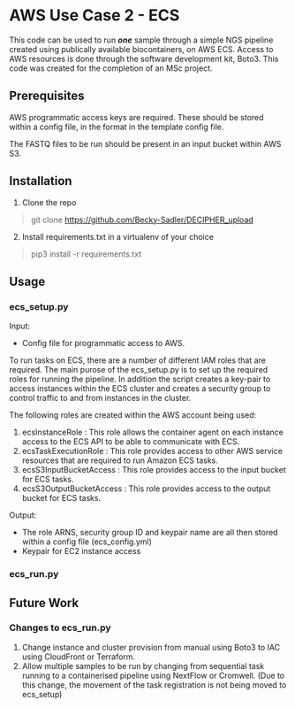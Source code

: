 # AWS Use Case 2 - ECS 

This code can be used to run ***one*** sample through a simple NGS pipeline created using publically available biocontainers, on AWS ECS. Access to AWS resources is done through the software development kit, Boto3. This code was created for the completion of an MSc project. 

## Prerequisites 

AWS programmatic access keys are required. These should be stored within a config file, in the format in the template config file. 

The FASTQ files to be run should be present in an input bucket within AWS S3. 


## Installation

1. Clone the repo
> git clone https://github.com/Becky-Sadler/DECIPHER_upload

2. Install requirements.txt in a virtualenv of your choice
> pip3 install -r requirements.txt

## Usage

### ecs_setup.py

Input: 
- Config file for programmatic access to AWS. 

To run tasks on ECS, there are a number of different IAM roles that are required. The main purose of the ecs_setup.py is to set up the required roles for running the pipeline. In addition the script creates a key-pair to access instances within the ECS cluster and creates a security group to control traffic to and from instances in the cluster. 

The following roles are created within the AWS account being used: 

1. ecsInstanceRole : This role allows the container agent on each instance access to the ECS API to be able to communicate with ECS. 
2. ecsTaskExecutionRole : This role provides access to other AWS service resources that are required to run Amazon ECS tasks. 
3. ecsS3InputBucketAccess : This role provides access to the input bucket for ECS tasks. 
4. ecsS3OutputBucketAccess : This role provides access to the output bucket for ECS tasks.

Output: 
- The role ARNS, security group ID and keypair name are all then stored within a config file (ecs_config.yml)
- Keypair for EC2 instance access

### ecs_run.py 

## Future Work

### Changes to ecs_run.py 

1. Change instance and cluster provision from manual using Boto3 to IAC using CloudFront or Terraform. 
2. Allow multiple samples to be run by changing from sequential task running to a containerised pipeline using NextFlow or Cromwell. (Due to this change, the movement of the task registration is not being moved to ecs_setup) 